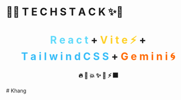 # 🎇✨ **T E C H   S T A C K** ✨🎇

<div align="center">
  <h1>
    <span style="display: inline-block;">
      <span style="color: #61DAFB">R</span>
      <span style="color: #61DAFB">e</span>
      <span style="color: #61DAFB">a</span>
      <span style="color: #61DAFB">c</span>
      <span style="color: #61DAFB">t</span>
    </span>
    <span> + </span>
    <span style="display: inline-block;">
      <span style="color: #FFD028">V</span>
      <span style="color: #FFD028">i</span>
      <span style="color: #FFD028">t</span>
      <span style="color: #FFD028">e</span>
      <span style="color: #FFD028">⚡</span>
    </span>
    <span> + </span>
    <span style="display: inline-block;">
      <span style="color: #38BDF8">T</span>
      <span style="color: #38BDF8">a</span>
      <span style="color: #38BDF8">i</span>
      <span style="color: #38BDF8">l</span>
      <span style="color: #38BDF8">w</span>
      <span style="color: #38BDF8">i</span>
      <span style="color: #38BDF8">n</span>
      <span style="color: #38BDF8">d</span>
      <span style="color: #38BDF8">C</span>
      <span style="color: #38BDF8">S</span>
      <span style="color: #38BDF8">S</span>
    </span>
    <span> + </span>
    <span style="display: inline-block;">
      <span style="color: #FF6B00">G</span>
      <span style="color: #FF6B00">e</span>
      <span style="color: #FF6B00">m</span>
      <span style="color: #FF6B00">i</span>
      <span style="color: #FF6B00">n</span>
      <span style="color: #FF6B00">i</span>
      <span style="color: #FF6B00">🌀</span>
    </span>
  </h1>
</div>

<div align="center">
  <h3>🔥 🚀 💥 ✨ 🌈 ⚡ 🎆</h3>
</div>
#   K h a n g  
 